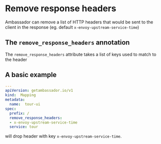 # Remove response headers

Ambassador can remove a list of HTTP headers that would be sent to the client in the response (eg. default `x-envoy-upstream-service-time`)

## The `remove_response_headers` annotation

The `remove_response_headers` attribute takes a list of keys used to match to the header

## A basic example

```yaml
---
apiVersion: getambassador.io/v1
kind:  Mapping
metadata:
  name:  tour-ui
spec:
  prefix: /
  remove_response_headers:
  - x-envoy-upstream-service-time
  service: tour
```

will drop header with key `x-envoy-upstream-service-time`.
